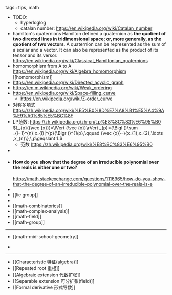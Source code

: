 tags:: tips, math

- TODO:
	- hyperloglog
	- catalan number: https://en.wikipedia.org/wiki/Catalan_number
- hamilton's quaternions
  Hamilton defined a quaternion as **the quotient of two directed lines in tridimensional space; or, more generally, as the quotient of two vectors**. A quaternion can be represented as the sum of a scalar and a vector. It can also be represented as the product of its tensor and its versor.
  https://en.wikipedia.org/wiki/Classical_Hamiltonian_quaternions
- homomorphism from A to A
  https://en.wikipedia.org/wiki/Algebra_homomorphism
  [[homomorphism]]
- https://en.wikipedia.org/wiki/Directed_acyclic_graph
- https://en.m.wikipedia.org/wiki/Weak_ordering
- https://en.wikipedia.org/wiki/Space-filling_curve
	- https://en.wikipedia.org/wiki/Z-order_curve
- 对称多项式 https://zh.wikipedia.org/wiki/%E5%B0%8D%E7%A8%B1%E5%A4%9A%E9%A0%85%E5%BC%8F
- LP范数: https://zh.wikipedia.org/zh-cn/Lp%E8%8C%83%E6%95%B0
  $L_{p}({\vec {x}})=\lVert {\vec {x}}\rVert _{p}={\Bigl (}\sum _{i=1}^{n}|x_{i}|^{p}{\Bigr )}^{1/p},\qquad {\vec {x}}=\{x_{1},x_{2},\ldots ,x_{n}\},\,p\geqslant 1.$
	- 范数
	  https://zh.wikipedia.org/wiki/%E8%8C%83%E6%95%B0
-
- #### How do you show that the degree of an irreducible polynomial over the reals is either one or two?
  https://math.stackexchange.com/questions/1116965/how-do-you-show-that-the-degree-of-an-irreducible-polynomial-over-the-reals-is-e
-
- [[lie group]]
-
- [[math-combinatorics]]
- [[math-complex-analysis]]
- [[math-field]]
- [[math-group]]

---

- [[math-mid-school-geometry]]

-
- ---
- [[Characteristic 特征(algebra)]]
- [[Repeated root 重根]]
- [[Algebraic extension 代数扩张]]
- [[Separable extension 可分扩张(field)]]
- [[Formal derivative 形式导数]]

